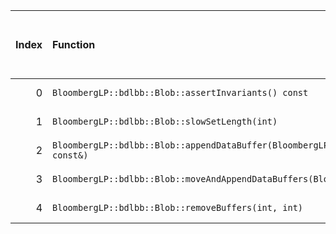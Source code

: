 |   Index | Function                                                                            |   Difference in number of lines |   Function size difference in bytes | Disassembly                                                             |   Number of lines in assumed build | Number of bytes in assumed build   |   Number of lines in ignored build | Number of bytes in ignored build   |
|--------:|:------------------------------------------------------------------------------------|--------------------------------:|------------------------------------:|:------------------------------------------------------------------------|-----------------------------------:|:-----------------------------------|-----------------------------------:|:-----------------------------------|
|       0 | `BloombergLP::bdlbb::Blob::assertInvariants() const`                                |                             134 |                                 560 | [Assumed](0.assume.s.txt), [Ignored](0.none.s.txt), [Diff](0.diff.html) |                                576 | 4,316,368                          |                                 16 | 4,316,368                          |
|       1 | `BloombergLP::bdlbb::Blob::slowSetLength(int)`                                      |                              10 |                                  48 | [Assumed](1.assume.s.txt), [Ignored](1.none.s.txt), [Diff](1.diff.html) |                                576 | 4,316,944                          |                                528 | 4,316,384                          |
|       2 | `BloombergLP::bdlbb::Blob::appendDataBuffer(BloombergLP::bdlbb::BlobBuffer const&)` |                               3 |                                  16 | [Assumed](2.assume.s.txt), [Ignored](2.none.s.txt), [Diff](2.diff.html) |                                160 | 4,320,048                          |                                144 | 4,319,440                          |
|       3 | `BloombergLP::bdlbb::Blob::moveAndAppendDataBuffers(BloombergLP::bdlbb::Blob*)`     |                              -1 |                                   0 | [Assumed](3.assume.s.txt), [Ignored](3.none.s.txt), [Diff](3.diff.html) |                                656 | 4,322,128                          |                                656 | 4,321,504                          |
|       4 | `BloombergLP::bdlbb::Blob::removeBuffers(int, int)`                                 |                              -1 |                                   0 | [Assumed](4.assume.s.txt), [Ignored](4.none.s.txt), [Diff](4.diff.html) |                                368 | 4,320,496                          |                                368 | 4,319,872                          |